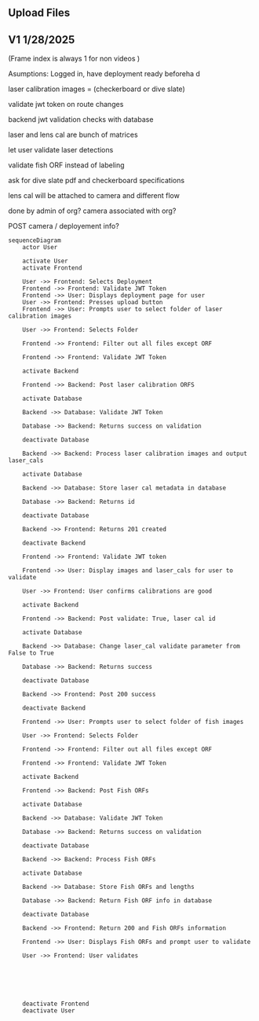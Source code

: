 ## Upload Files

## V1 1/28/2025

(Frame index is always 1 for non videos )

Asumptions:
Logged in, have deployment ready beforeha d

laser calibration images = (checkerboard or dive slate)

validate jwt token on route changes

backend jwt validation checks with database

laser and lens cal are bunch of matrices

let user validate laser detections

validate fish ORF instead of labeling

ask for dive slate pdf and checkerboard specifications

lens cal will be attached to camera and different flow

done by admin of org? camera associated with org?

POST camera / deployement info?

```mermaid
sequenceDiagram
    actor User

    activate User
    activate Frontend
    
    User ->> Frontend: Selects Deployment
    Frontend ->> Frontend: Validate JWT Token 
    Frontend ->> User: Displays deployment page for user
    User ->> Frontend: Presses upload button
    Frontend ->> User: Prompts user to select folder of laser calibration images 

    User ->> Frontend: Selects Folder

    Frontend ->> Frontend: Filter out all files except ORF

    Frontend ->> Frontend: Validate JWT Token

    activate Backend

    Frontend ->> Backend: Post laser calibration ORFS

    activate Database

    Backend ->> Database: Validate JWT Token

    Database ->> Backend: Returns success on validation

    deactivate Database

    Backend ->> Backend: Process laser calibration images and output laser_cals 

    activate Database

    Backend ->> Database: Store laser cal metadata in database

    Database ->> Backend: Returns id

    deactivate Database

    Backend ->> Frontend: Returns 201 created

    deactivate Backend

    Frontend ->> Frontend: Validate JWT token

    Frontend ->> User: Display images and laser_cals for user to validate

    User ->> Frontend: User confirms calibrations are good

    activate Backend

    Frontend ->> Backend: Post validate: True, laser cal id

    activate Database

    Backend ->> Database: Change laser_cal validate parameter from False to True

    Database ->> Backend: Returns success

    deactivate Database

    Backend ->> Frontend: Post 200 success

    deactivate Backend

    Frontend ->> User: Prompts user to select folder of fish images

    User ->> Frontend: Selects Folder

    Frontend ->> Frontend: Filter out all files except ORF

    Frontend ->> Frontend: Validate JWT Token

    activate Backend

    Frontend ->> Backend: Post Fish ORFs

    activate Database

    Backend ->> Database: Validate JWT Token

    Database ->> Backend: Returns success on validation

    deactivate Database

    Backend ->> Backend: Process Fish ORFs

    activate Database

    Backend ->> Database: Store Fish ORFs and lengths

    Database ->> Backend: Return Fish ORF info in database

    deactivate Database

    Backend ->> Frontend: Return 200 and Fish ORFs information

    Frontend ->> User: Displays Fish ORFs and prompt user to validate

    User ->> Frontend: User validates

    

    
 

    deactivate Frontend
    deactivate User
```
